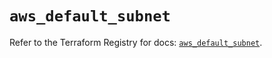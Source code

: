 # `aws_default_subnet`

Refer to the Terraform Registry for docs: [`aws_default_subnet`](https://registry.terraform.io/providers/hashicorp/aws/6.7.0/docs/resources/default_subnet).
